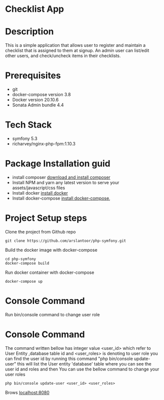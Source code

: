 
# Checklist App

# Description
This is a simple application that allows user to register and maintain a checklist that is assigned to them at signup. An admin user can list/edit other users, and check/uncheck items in their checklists.

# Prerequisites
* git
* docker-compose version 3.8
* Docker version 20.10.6
* Sonata Admin bundle 4.4

# Tech Stack
* symfony 5.3
* richarvey/nginx-php-fpm:1.10.3

# Package Installation guid
* install composer <a href="https://getcomposer.org/download/">download and install composer</a>
* Install NPM and yarn any latest version to serve your assets/javascript/css files
* Install docker <a href="https://docs.docker.com/engine/install/ubuntu/">install docker</a>
* Install docker-compose <a href="https://docs.docker.com/compose/install/">install docker-compose</a>,</li>

# Project Setup steps
Clone the project from Github repo
```git clone
git clone https://github.com/arslantoor/php-symfony.git
```
Build the docker image with docker-compose
```
cd php-symfony
docker-compose build
```
Run docker container with docker-compose
```
docker-compose up
```
# Console Command
Run bin/console command to change user role
# Console Command
The command written bellow has integer value <user_id> which refer to User Entity ,database table id and <user_roles> is denoting to user role you can find the user id by running this command "php bin/console update-user" this will list the User entity 'database' table where you can see the user id and roles and then You can use the bellow command to change your user roles
```
php bin/console update-user <user_id> <user_roles>
```
Brows <a href="http://localhost:8080">localhost:8080<a>
